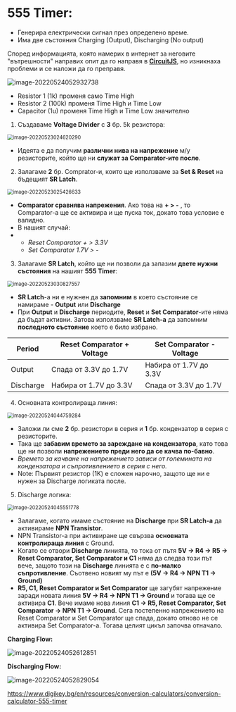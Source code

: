 # 555 Timer:

- Генерира електрически сигнал през определено време.
- Има две състояния Charging (Output), Discharging (No output)



Според информацията, която намерих в интернет за неговите "вътрешности" направих опит да го направя в **[CircuitJS](https://www.falstad.com/circuit/circuitjs.html)**, но изникнаха проблеми и се наложи да го преправя.

![image-20220524052932738](C:\Users\Gosho\Desktop\GitHub\8-bit-Computer\Pictures\image-20220524052932738.png)

- Resistor 1 (1k) променя само Time High
- Resistor 2 (100k) променя Time High и Time Low
- Capacitor (1u) променя Time High и Time Low значително



1. Създаваме **Voltage Divider** с **3** бр. 5k резистора:

<img src="C:\Users\Gosho\Desktop\GitHub\8-bit-Computer\Pictures\image-20220523024620290.png" alt="image-20220523024620290" style="zoom:80%;" />

- Идеята е да получим **различни нива на напрежение** м/у резисторите, който ще ни **служат за Comparator-ите после**.

2. Залагаме **2** бр. Comprator-и, които ще използваме за **Set & Reset** на бъдещият **SR Latch**.

<img src="C:\Users\Gosho\Desktop\GitHub\8-bit-Computer\Pictures\image-20220523025426633.png" alt="image-20220523025426633" style="zoom:80%;" />

- **Comparator сравнява напрежения**. Ако това на **+ > -** , то Comparator-a ще се активира и ще пуска ток, докато това условие е валидно.
- В нашият случай:
- - *Reset Comparator + > 3.3V*
  - *Set Comparator 1.7V > -*

3. Залагаме **SR Latch**, който ще ни позволи да запазим **двете нужни състояния** на нашият **555 Timer**:

<img src="C:\Users\Gosho\Desktop\GitHub\8-bit-Computer\Pictures\image-20220523030827557.png" alt="image-20220523030827557" style="zoom:80%;" />

- **SR Latch**-a ни е нужнен да **запомним** в което състояние се намираме - **Output** или **Discharge**
- При **Output** и **Discharge** периодите, **Reset** и **Set Comparator**-ите няма да бъдат активни. Затова използваме **SR Latch-a** да запомним **последното състояние** което е било избрано.

| Period    | Reset Comparator + Voltage | Set Comparator - Voltage |
| --------- | -------------------------- | ------------------------ |
| Output    | Спада от 3.3V до 1.7V      | Набира от 1.7V до 3.3V   |
| Discharge | Набира от 1.7V до 3.3V     | Спада от 3.3V до 1.7V    |

4.  Основната контролираща линия:

<img src="C:\Users\Gosho\Desktop\GitHub\8-bit-Computer\Pictures\image-20220524044759284.png" alt="image-20220524044759284" style="zoom:80%;" />

- Заложи ли сме **2** бр. резистори в серия и **1** бр. кондензатор в серия с резисторите.
- Така ще **забавим времето за зареждане на кондензатора**, като това ще ни позволи **напрежението преди него да се качва по-бавно**.
- *Времето за качване на напрежението зависи от големината на кондензатора и съпротивлението в серия с него.*
- Note: Първият резистор (1K) е сложен нарочно, защото ще ни е нужен за Discharge логиката после.

5. Discharge логика:

<img src="C:\Users\Gosho\Desktop\GitHub\8-bit-Computer\Pictures\image-20220524045551778.png" alt="image-20220524045551778" style="zoom:80%;" />

- Залагаме, когато имаме състояние на **Discharge** при **SR Latch-a** да активираме **NPN Transistor**.
- NPN Transistor-a при активиране ще свързва **основната контролираща линия** с Ground.
- Когато се отвори **Discharge** линията, то тока от пътя **5V -> R4 -> R5 -> Reset Comparator, Set Comparator и C1** няма да следва този път вече, защото този на **Discharge** линията е с **по-малко съпротивление**.  Съотвено новият му път е **(5V -> R4 -> NPN T1 -> Ground)**
- **R5, C1, Reset Comparator и Set Comparator** ще загубят напрежение заради новата линия **5V -> R4 -> NPN T1 -> Ground** и тогава ще се активира **C1**. Вече имаме нова линия **C1 -> R5, Reset Comparator, Set Comparator -> NPN T1 -> Ground**. Сега постепенно напрежението на Reset Comparator и Set Comparator ще спада, докато отново не се активира Set Comparator-a. Тогава целият цикъл започва отначало.



**Charging Flow:**

<img src="C:\Users\Gosho\Desktop\GitHub\8-bit-Computer\Pictures\image-20220524052612851.png" alt="image-20220524052612851"  />

**Discharging Flow:**

<img src="C:\Users\Gosho\Desktop\GitHub\8-bit-Computer\Pictures\image-20220524052829054.png" alt="image-20220524052829054"  />

https://www.digikey.bg/en/resources/conversion-calculators/conversion-calculator-555-timer
